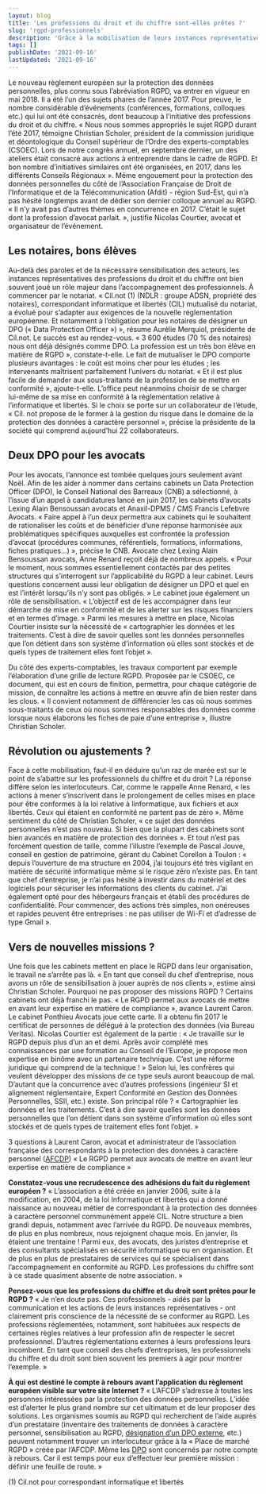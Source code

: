 ```yaml
---
layout: blog
title: 'Les professions du droit et du chiffre sont-elles prêtes ?'
slug: 'rgpd-professionnels'
description: 'Grâce à la mobilisation de leurs instances représentatives, les professions du droit et du chiffre ont été sensibilisées au Règlement Général européen des données personnelles (RGPD). Les professionnels n’hésitent plus à aborder le sujet avec leurs clients chefs d’entreprises. Certains transforment cette contrainte réglementaire en opportunité pour développer leurs missions.'
tags: []
publishDate: '2021-09-16'
lastUpdated: '2021-09-16'
---
```


Le nouveau règlement européen sur la protection des données personnelles, plus connu sous l’abréviation RGPD, va entrer en vigueur en mai 2018. Il a été l’un des sujets phares de l’année 2017. Pour preuve, le nombre considérable d’événements (conférences, formations, colloques etc.) qui lui ont été consacrés, dont beaucoup à l’initiative des professions du droit et du chiffre. « Nous nous sommes appropriés le sujet RGPD durant l’été 2017, témoigne Christian Scholer, président de la commission juridique et déontologique du Conseil supérieur de l’Ordre des experts-comptables (CSOEC). Lors de notre congrès annuel, en septembre dernier, un des ateliers était consacré aux actions à entreprendre dans le cadre de RGPD. Et bon nombre d’initiatives similaires ont été organisées, en 2017, dans les différents Conseils Régionaux ». Même engouement pour la protection des données personnelles du côté de l’Association Française de Droit de l’Informatique et de la Télécommunication (Afdit) - région Sud-Est, qui n’a pas hésité longtemps avant de dédier son dernier colloque annuel au RGPD. « Il n’y avait pas d’autres thèmes en concurrence en 2017. C’était le sujet dont la profession d’avocat parlait. », justifie Nicolas Courtier, avocat et organisateur de l’événement.

## Les notaires, bons élèves
Au-delà des paroles et de la nécessaire sensibilisation des acteurs, les instances représentatives des professions du droit et du chiffre ont bien souvent joué un rôle majeur dans l’accompagnement des professionnels. À commencer par le notariat. « Cil.not (1) (NDLR : groupe ADSN, propriété des notaires), correspondant informatique et libertés (CIL) mutualisé du notariat, a évolué pour s’adapter aux exigences de la nouvelle réglementation européenne. Et notamment à l’obligation pour les notaires de désigner un DPO (« Data Protection Officer ») », résume Aurélie Merquiol, présidente de Cil.not. Le succès est au rendez-vous. « 3 600 études (70 % des notaires) nous ont déjà désignés comme DPO. La profession est un très bon élève en matière de RGPD », constate-t-elle. Le fait de mutualiser le DPO comporte plusieurs avantages : le coût est moins cher pour les études ; les intervenants maîtrisent parfaitement l’univers du notariat. « Et il est plus facile de demander aux sous-traitants de la profession de se mettre en conformité », ajoute-t-elle. L’office peut néanmoins choisir de se charger lui-même de sa mise en conformité à la réglementation relative à l’informatique et libertés. Si le choix se porte sur un collaborateur de l’étude, « Cil. not propose de le former à la gestion du risque dans le domaine de la protection des données à caractère personnel », précise la présidente de la société qui comprend aujourd’hui 22 collaborateurs.

## Deux DPO pour les avocats
Pour les avocats, l’annonce est tombée quelques jours seulement avant Noël. Afin de les aider à nommer dans certains cabinets un Data Protection Officer (DPO), le Conseil National des Barreaux (CNB) a sélectionné, à l’issue d’un appel à candidatures lancé en juin 2017, les cabinets d’avocats Lexing Alain Bensoussan avocats et Anaxil-DPMS / CMS Francis Lefebvre Avocats. « Faire appel à l’un deux permettra aux cabinets qui le souhaitent de rationaliser les coûts et de bénéficier d’une réponse harmonisée aux problématiques spécifiques auxquelles est confrontée la profession d’avocat (procédures communes, référentiels, formations, informations, fiches pratiques...) », précise le CNB. Avocate chez Lexing Alain Bensoussan avocats, Anne Renard reçoit déjà de nombreux appels. « Pour le moment, nous sommes essentiellement contactés par des petites structures qui s’interrogent sur l’applicabilité du RGPD à leur cabinet. Leurs questions concernent aussi leur obligation de désigner un DPO et quel en est l’intérêt lorsqu’ils n’y sont pas obligés. » Le cabinet joue également un rôle de sensibilisation. « L’objectif est de les accompagner dans leur démarche de mise en conformité et de les alerter sur les risques financiers et en termes d’image. » Parmi les mesures à mettre en place, Nicolas Courtier insiste sur la nécessité de « cartographier les données et les traitements. C’est à dire de savoir quelles sont les données personnelles que l’on détient dans son système d’information où elles sont stockés et de quels types de traitement elles font l’objet ».

Du côté des experts-comptables, les travaux comportent par exemple l’élaboration d’une grille de lecture RGPD. Proposée par le CSOEC, ce document, qui est en cours de finition, permettra, pour chaque catégorie de mission, de connaître les actions à mettre en œuvre afin de bien rester dans les clous. « Il convient notamment de différencier les cas où nous sommes sous-traitants de ceux où nous sommes responsables des données comme lorsque nous élaborons les fiches de paie d’une entreprise », illustre Christian Scholer.

## Révolution ou ajustements ?
Face à cette mobilisation, faut-il en déduire qu’un raz de marée est sur le point de s’abattre sur les professionnels du chiffre et du droit ? La réponse diffère selon les interlocuteurs. Car, comme le rappelle Anne Renard, « les actions à mener s’inscrivent dans le prolongement de celles mises en place pour être conformes à la loi relative à linformatique, aux fichiers et aux libertés. Ceux qui étaient en conformité ne partent pas de zéro ». Même sentiment du côté de Christian Scholer, « ce sujet des données personnelles n’est pas nouveau. Si bien que la plupart des cabinets sont bien avancés en matière de protection des données ». Et tout n’est pas forcément question de taille, comme l’illustre l’exemple de Pascal Jouve, conseil en gestion de patrimoine, gérant du Cabinet Corellon à Toulon : « depuis l’ouverture de ma structure en 2004, j’ai toujours été très vigilant en matière de sécurité informatique même si le risque zéro n’existe pas. En tant que chef d’entreprise, je n’ai pas hésité à investir dans du matériel et des logiciels pour sécuriser les informations des clients du cabinet. J’ai également opté pour des hébergeurs français et établi des procédures de confidentialité. Pour commencer, des actions très simples, non onéreuses et rapides peuvent être entreprises : ne pas utiliser de Wi-Fi et d’adresse de type Gmail ».

## Vers de nouvelles missions ?
Une fois que les cabinets mettent en place le RGPD dans leur organisation, le travail ne s’arrête pas là. « En tant que conseil du chef d’entreprise, nous avons un rôle de sensibilisation à jouer auprès de nos clients », estime ainsi Christian Scholer. Pourquoi ne pas proposer des missions RGPD ? Certains cabinets ont déjà franchi le pas. « Le RGPD permet aux avocats de mettre en avant leur expertise en matière de compliance », avance Laurent Caron. Le cabinet Ponthieu Avocats joue cette carte. Il a obtenu fin 2017 le certificat de personnes de délégué à la protection des données (via Bureau Veritas). Nicolas Courtier est également de la partie : « Je travaille sur le RGPD depuis plus d’un an et demi. Après avoir complété mes connaissances par une formation au Conseil de l’Europe, je propose mon expertise en binôme avec un partenaire technique. C’est une réforme juridique qui comprend de la technique ! » Selon lui, les confrères qui veulent développer des missions de ce type seuls auront beaucoup de mal. D’autant que la concurrence avec d’autres professions (ingénieur SI et alignement réglementaire, Expert Conformité en Gestion des Données Personnelles, SSII, etc.) existe. Son principal rôle ? « Cartographier les données et les traitements. C’est à dire savoir quelles sont les données personnelles que l’on détient dans son système d’information où elles sont stockés et de quels types de traitement elles font l’objet. » 

3 questions à Laurent Caron, avocat et administrateur de l’association française des correspondants à la protection des données à caractère personnel ([AFCDP](https://www.cnil.fr/fr/journees-rgpd-une-serie-de-rencontres-avec-les-professionnels-travers-la-france)) « Le RGPD permet aux avocats de mettre en avant leur expertise en matière de compliance » 

**Constatez-vous une recrudescence des adhésions du fait du règlement européen ?** 
« L’association a été créée en janvier 2006, suite à la modification, en 2004, de la loi Informatique et libertés qui a donné naissance au nouveau métier de correspondant à la protection des données à caractère personnel communément appelé CIL. Notre structure a bien grandi depuis, notamment avec l’arrivée du RGPD. De nouveaux membres, de plus en plus nombreux, nous rejoignent chaque mois. En janvier, ils étaient une trentaine ! Parmi eux, des avocats, des juristes d’entreprise et des consultants spécialisés en sécurité informatique ou en organisation. Et de plus en plus de prestataires de services qui se spécialisent dans l’accompagnement en conformité au RGPD. Les professions du chiffre sont à ce stade quasiment absente de notre association. »

**Pensez-vous que les professions du chiffre et du droit sont prêtes pour le RGPD ?** 
« Je n’en doute pas. Ces professionnels - aidés par la communication et les actions de leurs instances représentatives - ont clairement pris conscience de la nécessité de se conformer au RGPD. Les professions réglementées, notamment, sont habituées aux respects de certaines règles relatives à leur profession afin de respecter le secret professionnel. D’autres réglementations externes à leurs professions leurs incombent. En tant que conseil des chefs d’entreprises, les professionnels du chiffre et du droit sont bien souvent les premiers à agir pour montrer l’exemple. »

**À qui est destiné le compte à rebours avant l’application du règlement européen visible sur votre site Internet ?** 
« L’AFCDP s’adresse à toutes les personnes intéressées par la protection des données personnelles. L’idée est d’alerter le plus grand nombre sur cet ultimatum et de leur proposer des solutions. Les organismes soumis au RGPD qui recherchent de l’aide auprès d’un prestataire (inventaire des traitements de données à caractère personnel, sensibilisation au RGPD, [désignation d’un DPO externe](https://indatable.com), etc.) peuvent notamment trouver un interlocuteur grâce à la « Place de marché RGPD » créée par l’AFCDP. Même les [DPO](https://www.cnil.fr/fr/cnil-direct/question/reglement-europeen-le-delegue-la-protection-des-donnees-peut-il-etre-une) sont concernés par notre compte à rebours. Car il est temps pour eux d’effectuer leur première mission : définir une feuille de route. »

(1) 
Cil.not pour correspondant informatique et libertés

